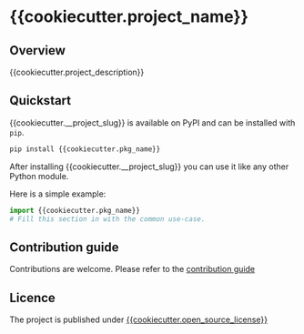 # {{cookiecutter.project_name}}

## Overview

{{cookiecutter.project_description}}

## Quickstart

{{cookiecutter.__project_slug}} is available on PyPI and can be installed with `pip`.

```bash
pip install {{cookiecutter.pkg_name}}
```

After installing {{cookiecutter.__project_slug}} you can use it like any other Python module.

Here is a simple example:

```python
import {{cookiecutter.pkg_name}}
# Fill this section in with the common use-case.
```

## Contribution guide

Contributions are welcome. Please refer to the [contribution guide](./CONTRIBUTING.md)

## Licence

The project is published under [{{cookiecutter.open_source_license}}](./LICENCE)
